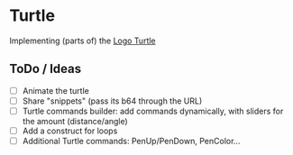 # Turtle

Implementing (parts of) the [Logo Turtle](https://en.wikipedia.org/wiki/Logo_(programming_language)#Turtle_and_graphics)

## ToDo / Ideas

- [ ] Animate the turtle
- [ ] Share "snippets" (pass its b64 through the URL)
- [ ] Turtle commands builder: add commands dynamically, with sliders for the
      amount (distance/angle)
- [ ] Add a construct for loops
- [ ] Additional Turtle commands: PenUp/PenDown, PenColor...
